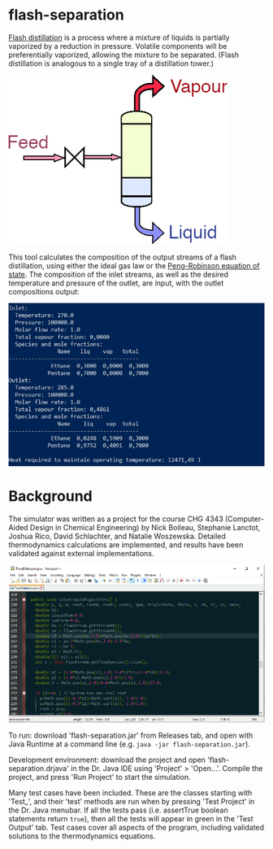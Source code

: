 # flash-separation

[Flash distillation](https://en.wikipedia.org/wiki/Flash_evaporation) is a process where a mixture of liquids is partially vaporized by a reduction in pressure. Volatile components will be preferentially vaporized, allowing the mixture to be separated. (Flash distillation is analogous to a single tray of a distillation tower.)

![Simple diagram of flash distillation](flash-distillation-diagram.png)

This tool calculates the composition of the output streams of a flash distillation, using either the ideal gas law or the [Peng-Robinson equation of state](https://en.wikipedia.org/wiki/Equation_of_state#Peng%E2%80%93Robinson_equation_of_state). The composition of the inlet streams, as well as the desired temperature and pressure of the outlet, are input, with the outlet compositions output:

![Simulator output](simulator-screenshot.png)

# Background

The simulator was written as a project for the course CHG 4343 (Computer-Aided Design in Chemical Engineering) by Nick Boileau, Stephanie Lanctot, Joshua Rico, David Schlachter, and Natalie Woszewska. Detailed thermodynamics calculations are implemented, and results have been validated against external implementations.

![Simulator output](code-screenshot.png)

To run: download 'flash-separation.jar' from Releases tab, and open with Java Runtime at a command line (e.g. `java -jar flash-separation.jar`).

Development environment: download the project and open 'flash-separation.drjava' in the Dr. Java IDE using 'Project' > 'Open...'. Compile the project, and press 'Run Project' to start the simulation.

Many test cases have been included. These are the classes starting with 'Test_', and their 'test' methods are run when by pressing 'Test Project' in the Dr. Java menubar. If all the tests pass (i.e. assertTrue boolean statements return `true`), then all the tests will appear in green in the 'Test Output' tab. Test cases cover all aspects of the program, including validated solutions to the thermodynamics equations.
